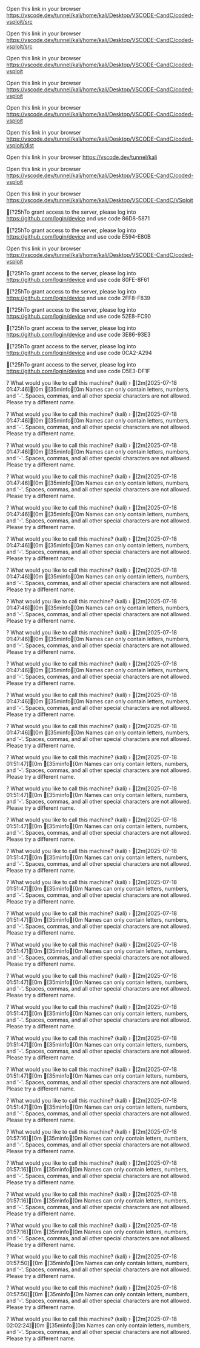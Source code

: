 

Open this link in your browser https://vscode.dev/tunnel/kali/home/kali/Desktop/VSCODE-CandC/coded-vsploit/src

Open this link in your browser https://vscode.dev/tunnel/kali/home/kali/Desktop/VSCODE-CandC/coded-vsploit/src

Open this link in your browser https://vscode.dev/tunnel/kali/home/kali/Desktop/VSCODE-CandC/coded-vsploit

Open this link in your browser https://vscode.dev/tunnel/kali/home/kali/Desktop/VSCODE-CandC/coded-vsploit

Open this link in your browser https://vscode.dev/tunnel/kali/home/kali/Desktop/VSCODE-CandC/coded-vsploit

Open this link in your browser https://vscode.dev/tunnel/kali/home/kali/Desktop/VSCODE-CandC/coded-vsploit/dist

Open this link in your browser https://vscode.dev/tunnel/kali

Open this link in your browser https://vscode.dev/tunnel/kali/home/kali/Desktop/VSCODE-CandC/coded-vsploit

Open this link in your browser https://vscode.dev/tunnel/kali/home/kali/Desktop/VSCODE-CandC/VSploit

[?25hTo grant access to the server, please log into https://github.com/login/device and use code 86D8-5871

[?25hTo grant access to the server, please log into https://github.com/login/device and use code E594-E80B

Open this link in your browser https://vscode.dev/tunnel/kali/home/kali/Desktop/VSCODE-CandC/coded-vsploit

[?25hTo grant access to the server, please log into https://github.com/login/device and use code 80FE-8F61

[?25hTo grant access to the server, please log into https://github.com/login/device and use code 2FF8-F839

[?25hTo grant access to the server, please log into https://github.com/login/device and use code 52E8-FC90

[?25hTo grant access to the server, please log into https://github.com/login/device and use code 3E86-93E3

[?25hTo grant access to the server, please log into https://github.com/login/device and use code 0CA2-A294

[?25hTo grant access to the server, please log into https://github.com/login/device and use code D5E3-DF1F

? What would you like to call this machine? (kali) › [2m[2025-07-18 01:47:46][0m [35minfo[0m Names can only contain letters, numbers, and '-'. Spaces, commas, and all other special characters are not allowed. Please try a different name.

? What would you like to call this machine? (kali) › [2m[2025-07-18 01:47:46][0m [35minfo[0m Names can only contain letters, numbers, and '-'. Spaces, commas, and all other special characters are not allowed. Please try a different name.

? What would you like to call this machine? (kali) › [2m[2025-07-18 01:47:46][0m [35minfo[0m Names can only contain letters, numbers, and '-'. Spaces, commas, and all other special characters are not allowed. Please try a different name.

? What would you like to call this machine? (kali) › [2m[2025-07-18 01:47:46][0m [35minfo[0m Names can only contain letters, numbers, and '-'. Spaces, commas, and all other special characters are not allowed. Please try a different name.

? What would you like to call this machine? (kali) › [2m[2025-07-18 01:47:46][0m [35minfo[0m Names can only contain letters, numbers, and '-'. Spaces, commas, and all other special characters are not allowed. Please try a different name.

? What would you like to call this machine? (kali) › [2m[2025-07-18 01:47:46][0m [35minfo[0m Names can only contain letters, numbers, and '-'. Spaces, commas, and all other special characters are not allowed. Please try a different name.

? What would you like to call this machine? (kali) › [2m[2025-07-18 01:47:46][0m [35minfo[0m Names can only contain letters, numbers, and '-'. Spaces, commas, and all other special characters are not allowed. Please try a different name.

? What would you like to call this machine? (kali) › [2m[2025-07-18 01:47:46][0m [35minfo[0m Names can only contain letters, numbers, and '-'. Spaces, commas, and all other special characters are not allowed. Please try a different name.

? What would you like to call this machine? (kali) › [2m[2025-07-18 01:47:46][0m [35minfo[0m Names can only contain letters, numbers, and '-'. Spaces, commas, and all other special characters are not allowed. Please try a different name.

? What would you like to call this machine? (kali) › [2m[2025-07-18 01:47:46][0m [35minfo[0m Names can only contain letters, numbers, and '-'. Spaces, commas, and all other special characters are not allowed. Please try a different name.

? What would you like to call this machine? (kali) › [2m[2025-07-18 01:47:46][0m [35minfo[0m Names can only contain letters, numbers, and '-'. Spaces, commas, and all other special characters are not allowed. Please try a different name.

? What would you like to call this machine? (kali) › [2m[2025-07-18 01:47:46][0m [35minfo[0m Names can only contain letters, numbers, and '-'. Spaces, commas, and all other special characters are not allowed. Please try a different name.

? What would you like to call this machine? (kali) › [2m[2025-07-18 01:51:47][0m [35minfo[0m Names can only contain letters, numbers, and '-'. Spaces, commas, and all other special characters are not allowed. Please try a different name.

? What would you like to call this machine? (kali) › [2m[2025-07-18 01:51:47][0m [35minfo[0m Names can only contain letters, numbers, and '-'. Spaces, commas, and all other special characters are not allowed. Please try a different name.

? What would you like to call this machine? (kali) › [2m[2025-07-18 01:51:47][0m [35minfo[0m Names can only contain letters, numbers, and '-'. Spaces, commas, and all other special characters are not allowed. Please try a different name.

? What would you like to call this machine? (kali) › [2m[2025-07-18 01:51:47][0m [35minfo[0m Names can only contain letters, numbers, and '-'. Spaces, commas, and all other special characters are not allowed. Please try a different name.

? What would you like to call this machine? (kali) › [2m[2025-07-18 01:51:47][0m [35minfo[0m Names can only contain letters, numbers, and '-'. Spaces, commas, and all other special characters are not allowed. Please try a different name.

? What would you like to call this machine? (kali) › [2m[2025-07-18 01:51:47][0m [35minfo[0m Names can only contain letters, numbers, and '-'. Spaces, commas, and all other special characters are not allowed. Please try a different name.

? What would you like to call this machine? (kali) › [2m[2025-07-18 01:51:47][0m [35minfo[0m Names can only contain letters, numbers, and '-'. Spaces, commas, and all other special characters are not allowed. Please try a different name.

? What would you like to call this machine? (kali) › [2m[2025-07-18 01:51:47][0m [35minfo[0m Names can only contain letters, numbers, and '-'. Spaces, commas, and all other special characters are not allowed. Please try a different name.

? What would you like to call this machine? (kali) › [2m[2025-07-18 01:51:47][0m [35minfo[0m Names can only contain letters, numbers, and '-'. Spaces, commas, and all other special characters are not allowed. Please try a different name.

? What would you like to call this machine? (kali) › [2m[2025-07-18 01:51:47][0m [35minfo[0m Names can only contain letters, numbers, and '-'. Spaces, commas, and all other special characters are not allowed. Please try a different name.

? What would you like to call this machine? (kali) › [2m[2025-07-18 01:51:47][0m [35minfo[0m Names can only contain letters, numbers, and '-'. Spaces, commas, and all other special characters are not allowed. Please try a different name.

? What would you like to call this machine? (kali) › [2m[2025-07-18 01:51:47][0m [35minfo[0m Names can only contain letters, numbers, and '-'. Spaces, commas, and all other special characters are not allowed. Please try a different name.

? What would you like to call this machine? (kali) › [2m[2025-07-18 01:57:16][0m [35minfo[0m Names can only contain letters, numbers, and '-'. Spaces, commas, and all other special characters are not allowed. Please try a different name.

? What would you like to call this machine? (kali) › [2m[2025-07-18 01:57:16][0m [35minfo[0m Names can only contain letters, numbers, and '-'. Spaces, commas, and all other special characters are not allowed. Please try a different name.

? What would you like to call this machine? (kali) › [2m[2025-07-18 01:57:16][0m [35minfo[0m Names can only contain letters, numbers, and '-'. Spaces, commas, and all other special characters are not allowed. Please try a different name.

? What would you like to call this machine? (kali) › [2m[2025-07-18 01:57:16][0m [35minfo[0m Names can only contain letters, numbers, and '-'. Spaces, commas, and all other special characters are not allowed. Please try a different name.

? What would you like to call this machine? (kali) › [2m[2025-07-18 01:57:50][0m [35minfo[0m Names can only contain letters, numbers, and '-'. Spaces, commas, and all other special characters are not allowed. Please try a different name.

? What would you like to call this machine? (kali) › [2m[2025-07-18 01:57:50][0m [35minfo[0m Names can only contain letters, numbers, and '-'. Spaces, commas, and all other special characters are not allowed. Please try a different name.

? What would you like to call this machine? (kali) › [2m[2025-07-18 02:02:24][0m [35minfo[0m Names can only contain letters, numbers, and '-'. Spaces, commas, and all other special characters are not allowed. Please try a different name.
